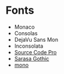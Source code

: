 # Fonts

- Monaco
- Consolas
- DejaVu Sans Mon
- Inconsolata
- [Source Code Pro](https://github.com/adobe-fonts/source-code-pro)
- [Sarasa Gothic](https://github.com/be5invis/Sarasa-Gothic)
- [mono](https://www.jetbrains.com/lp/mono/)
